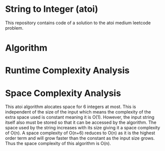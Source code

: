 # String to Integer (atoi)
This repository contains code of a solution to the atoi medium leetcode problem.

# Algorithm


# Runtime Complexity Analysis


# Space Complexity Analysis
This atoi algorithm alocates space for 6 integers at most. This is independent of the size of the input which means the complexity of the extra space used is constant meaning it is O(1). However, the input string itself also must be stored so that it can be accessed by the algorithm. The space used by the string increases with its size giving it a space complexity of O(n). A space complexity of O(n+6) reduces to O(n) as it is the highest order term and will grow faster than the constant as the input size grows. Thus the space complexity of this algorithm is O(n).   
